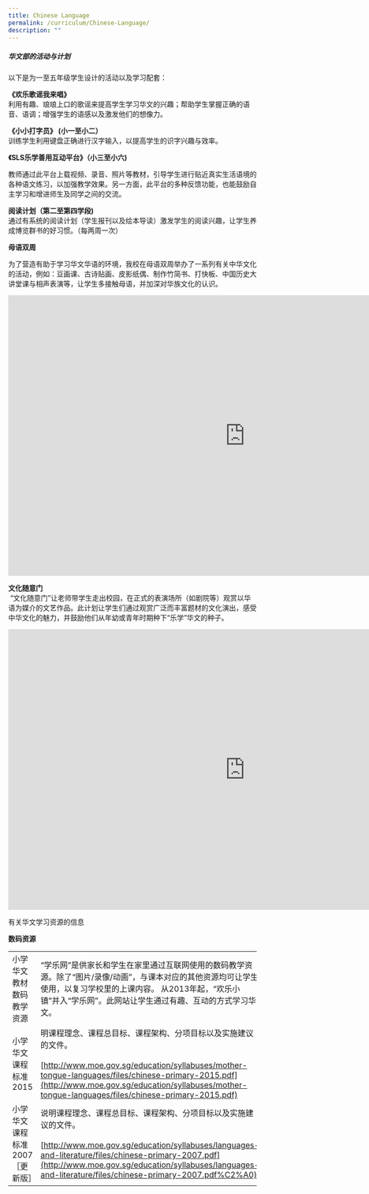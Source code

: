 ```yaml
---
title: Chinese Language
permalink: /curriculum/Chinese-Language/
description: ""
---
```

##### 华文部的活动与计划

以下是为一至五年级学生设计的活动以及学习配套：  
  
**《欢乐歌谣我来唱》**  
利用有趣、琅琅上口的歌谣来提高学生学习华文的兴趣；帮助学生掌握正确的语音、语调；增强学生的语感以及激发他们的想像力。  
  
**《小小打字员》 (小一至小二）**  
训练学生利用键盘正确进行汉字输入，以提高学生的识字兴趣与效率。  
  

**《**SLS乐学善用互动平台**》（小三至小六)**  

教师通过此平台上载视频、录音、照片等教材，引导学生进行贴近真实生活语境的各种语文练习，以加强教学效果。另一方面，此平台的多种反馈功能，也能鼓励自主学习和增进师生及同学之间的交流。  
  
**阅读计划（第二至第四学段)**  
通过有系统的阅读计划（学生报刊以及绘本导读）激发学生的阅读兴趣，让学生养成博览群书的好习惯。（每两周一次）

  

**母语双周**&nbsp;  


为了营造有助于学习华文华语的环境，我校在母语双周举办了一系列有关中华文化的活动，例如：豆画课、古诗贴画、皮影纸偶、制作竹简书、打快板、中国历史大讲堂课与相声表演等，让学生多接触母语，并加深对华族文化的认识。

<iframe src="https://docs.google.com/presentation/d/e/2PACX-1vTsfFnhCMEVxfLoC7TdSeSIRpecf-uRGV1_rYO-A20FPamF0ka0Uxd-tu7oUfN5A2l8dwC5BwZ4wqjX/embed?start=true&amp;loop=true&amp;delayms=3000" frameborder="0" width="960" height="569" allowfullscreen="true"></iframe>

  

**文化随意门**  
&nbsp;“文化随意门”让老师带学生走出校园，在正式的表演场所（如剧院等）观赏以华语为媒介的文艺作品。此计划让学生们通过观赏广泛而丰富题材的文化演出，感受中华文化的魅力，并鼓励他们从年幼或青年时期种下“乐学”华文的种子。  
  

<iframe allowfullscreen="true" height="569" width="960" frameborder="0" src="https://docs.google.com/presentation/d/e/2PACX-1vRzNLFnr3jTCD7xdJf2GQW-Vk1_Nr8Rm3A9yUJO4Rae6qYeI6EyUZ-Q347eJqA_yDJZZM-A2TzRlujF/embed?start=false&amp;loop=false&amp;delayms=3000"></iframe>

有关华文学习资源的信息

**数码资源**



|  |  | 
| -------- | -------- |
| 小学华文教材数码教学资源     |  “学乐网”是供家长和学生在家里通过互联网使用的数码教学资源。除了“图片/录像/动画”，与课本对应的其他资源均可让学生使用，以复习学校里的上课内容。 从2013年起，“欢乐小镇”并入“学乐网”。此网站让学生通过有趣、互动的方式学习华文。    | 
| 小学华文课程标准 2015|明课程理念、课程总目标、课程架构、分项目标以及实施建议的文件。<br><br>[http://www.moe.gov.sg/education/syllabuses/mother-tongue-languages/files/chinese-primary-2015.pdf](http://www.moe.gov.sg/education/syllabuses/mother-tongue-languages/files/chinese-primary-2015.pdf)|
|小学华文课程标准 2007［更新版］| 说明课程理念、课程总目标、课程架构、分项目标以及实施建议的文件。  <br><br>[http://www.moe.gov.sg/education/syllabuses/languages-and-literature/files/chinese-primary-2007.pdf](http://www.moe.gov.sg/education/syllabuses/languages-and-literature/files/chinese-primary-2007.pdf%C2%A0)|